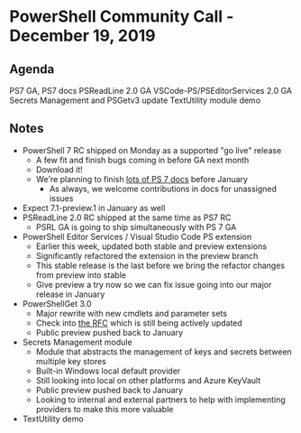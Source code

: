 # PowerShell Community Call - December 19, 2019

## Agenda

PS7 GA, PS7 docs
PSReadLine 2.0 GA
VSCode-PS/PSEditorServices 2.0 GA
Secrets Management and PSGetv3 update
TextUtility module demo

## Notes

* PowerShell 7 RC shipped on Monday as a supported "go live" release
    * A few fit and finish bugs coming in before GA next month
    * Download it!
    * We're planning to finish [lots of PS 7 docs](https://github.com/MicrosoftDocs/PowerShell-Docs/issues?q=is%3Aopen+is%3Aissue+milestone%3A7.0.0) before January
        * As always, we welcome contributions in docs for unassigned issues
* Expect 7.1-preview.1 in January as well
* PSReadLine 2.0 RC shipped at the same time as PS7 RC
    * PSRL GA is going to ship simultaneously with PS 7 GA
* PowerShell Editor Services / Visual Studio Code PS extension
    * Earlier this week, updated both stable and preview extensions
    * Significantly refactored the extension in the preview branch
    * This stable release is the last before we bring the refactor changes from preview into stable
    * Give preview a try now so we can fix issue going into our major release in January
* PowerShellGet 3.0
    * Major rewrite with new cmdlets and parameter sets
    * Check into [the RFC](https://github.com/PowerShell/PowerShell-RFC/pull/237) which is still being actively updated
    * Public preview pushed back to January
* Secrets Management module
    * Module that abstracts the management of keys and secrets between multiple key stores
    * Built-in Windows local default provider
    * Still looking into local on other platforms and Azure KeyVault
    * Public preview pushed back to January
    * Looking to internal and external partners to help with implementing providers to make this more valuable
* TextUtility demo
